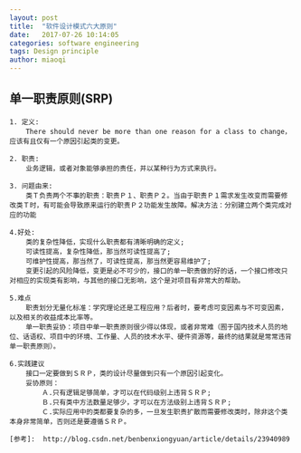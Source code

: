 ```yaml
---
layout: post
title:  "软件设计模式六大原则"
date:   2017-07-26 10:14:05
categories: software engineering
tags: Design principle
author: miaoqi
---
```


## 单一职责原则(SRP)

    
    1. 定义:
        There should never be more than one reason for a class to change，应该有且仅有一个原因引起类的变更。
    
    2. 职责:
        业务逻辑，或者对象能够承担的责任，并以某种行为方式来执行。
    
    3. 问题由来:
        类Ｔ负责两个不事的职责：职责Ｐ１、职责Ｐ２。当由于职责Ｐ１需求发生改变而需要修改类Ｔ时，有可能会导致原来运行的职责Ｐ２功能发生故障。解决方法：分别建立两个类完成对应的功能

    4.好处:
        类的复杂性降低，实现什么职责都有清晰明确的定义;
        可读性提高，复杂性降低，那当然可读性提高了;
        可维护性提高，那当然了，可读性提高，那当然更容易维护了;
        变更引起的风险降低，变更是必不可少的，接口的单一职责做的好的话，一个接口修改只对相应的实现类有影响，与其他的接口无影响，这个是对项目有非常大的帮助。

    5.难点
        职责划分无量化标准：学究理论还是工程应用？后者时，要考虑可变因素与不可变因素，以及相关的收益成本比率等。
        单一职责妥协：项目中单一职责原则很少得以体现，或者非常难（囿于国内技术人员的地位、话语权、项目中的环境、工作量、人员的技术水平、硬件资源等，最终的结果就是常常违背单一职责原则）。

    6.实践建议
        接口一定要做到ＳＲＰ，类的设计尽量做到只有一个原因引起变化。
        妥协原则：
            Ａ.只有逻辑足够简单，才可以在代码级别上违背ＳＲＰ;
            Ｂ.只有类中方法数量足够少，才可以在方法级别上违背ＳＲＰ;
            Ｃ.实际应用中的类都要复杂的多，一旦发生职责扩散而需要修改类时，除非这个类本身非常简单，否则还是要遵循ＳＲＰ。
            
    [参考]:  http://blog.csdn.net/benbenxiongyuan/article/details/23940989
        
        
        
        
        
        
        
        